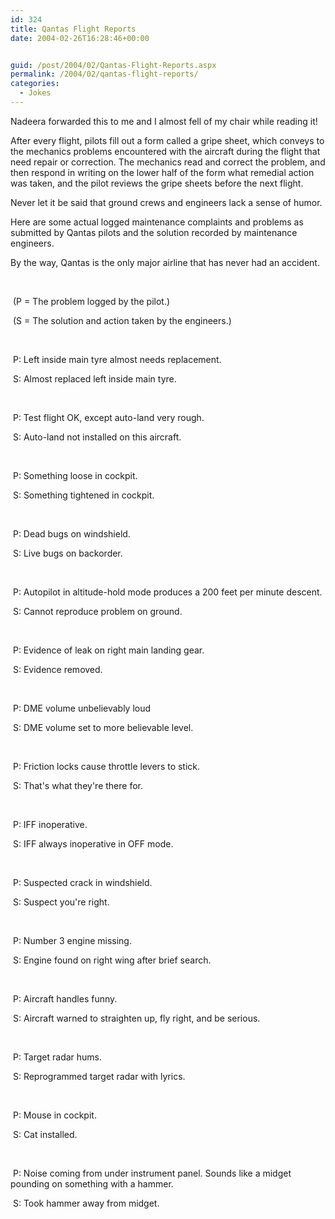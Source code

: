```yaml
---
id: 324
title: Qantas Flight Reports
date: 2004-02-26T16:28:46+00:00


guid: /post/2004/02/Qantas-Flight-Reports.aspx
permalink: /2004/02/qantas-flight-reports/
categories:
  - Jokes
---
```

<body xmlns="http://www.w3.org/1999/xhtml">
    <div class="Section1">
        <p class="MsoNormal">
            Nadeera forwarded this to me and I almost fell of my chair while reading it!
        </p>
        <p class="MsoNormal">
            After every flight, pilots fill out a form called a gripe sheet, which conveys to
            the mechanics problems encountered with the aircraft during the flight that need repair
            or correction. The mechanics read and correct the problem, and then respond in writing
            on the lower half of the form what remedial action was taken, and the pilot reviews
            the gripe sheets before the next flight.
        </p>
        <p class="MsoNormal">
            Never let it be said that ground crews and engineers lack a sense of humor.
        </p>
        <p class="MsoNormal">
            Here are some actual logged maintenance complaints and problems as submitted by Qantas
            pilots and the solution recorded by maintenance engineers.
        </p>
        <p class="MsoNormal">
            By the way, Qantas is the only major airline that has never had an accident.
        </p>
        <p class="MsoNormal">
            &#160;
        </p>
        <p class="MsoNormal">
            &#160;(P = The problem logged by the pilot.)
        </p>
        <p class="MsoNormal">
            &#160;(S = The solution and action taken by the engineers.)
        </p>
        <p class="MsoNormal">
            &#160;
        </p>
        <p class="MsoNormal">
            &#160;P: Left inside main tyre almost needs replacement.
        </p>
        <p class="MsoNormal">
            &#160;S: Almost replaced left inside main tyre.
        </p>
        <p class="MsoNormal">
            &#160;
        </p>
        <p class="MsoNormal">
            &#160;P: Test flight OK, except auto-land very rough.
        </p>
        <p class="MsoNormal">
            &#160;S: Auto-land not installed on this aircraft.
        </p>
        <p class="MsoNormal">
            &#160;
        </p>
        <p class="MsoNormal">
            &#160;P: Something loose in cockpit.
        </p>
        <p class="MsoNormal">
            &#160;S: Something tightened in cockpit.
        </p>
        <p class="MsoNormal">
            &#160;
        </p>
        <p class="MsoNormal">
            &#160;P: Dead bugs on windshield.
        </p>
        <p class="MsoNormal">
            &#160;S: Live bugs on backorder.
        </p>
        <p class="MsoNormal">
            &#160;
        </p>
        <p class="MsoNormal">
            &#160;P: Autopilot in altitude-hold mode produces a 200 feet per minute descent.
        </p>
        <p class="MsoNormal">
            &#160;S: Cannot reproduce problem on ground.
        </p>
        <p class="MsoNormal">
            &#160;
        </p>
        <p class="MsoNormal">
            &#160;P: Evidence of leak on right main landing gear.
        </p>
        <p class="MsoNormal">
            &#160;S: Evidence removed.
        </p>
        <p class="MsoNormal">
            &#160;
        </p>
        <p class="MsoNormal">
            &#160;P: DME volume unbelievably loud
        </p>
        <p class="MsoNormal">
            &#160;S: DME volume set to more believable level.
        </p>
        <p class="MsoNormal">
            &#160;
        </p>
        <p class="MsoNormal">
            &#160;P: Friction locks cause throttle levers to stick.
        </p>
        <p class="MsoNormal">
            &#160;S: That's what they're there for.
        </p>
        <p class="MsoNormal">
            &#160;
        </p>
        <p class="MsoNormal">
            &#160;P: IFF inoperative.
        </p>
        <p class="MsoNormal">
            &#160;S: IFF always inoperative in OFF mode.
        </p>
        <p class="MsoNormal">
            &#160;
        </p>
        <p class="MsoNormal">
            &#160;P: Suspected crack in windshield.
        </p>
        <p class="MsoNormal">
            &#160;S: Suspect you're right.
        </p>
        <p class="MsoNormal">
            &#160;
        </p>
        <p class="MsoNormal">
            &#160;P: Number 3 engine missing.
        </p>
        <p class="MsoNormal">
            &#160;S: Engine found on right wing after brief search.
        </p>
        <p class="MsoNormal">
            &#160;
        </p>
        <p class="MsoNormal">
            &#160;P: Aircraft handles funny.
        </p>
        <p class="MsoNormal">
            &#160;S: Aircraft warned to straighten up, fly right, and be serious.
        </p>
        <p class="MsoNormal">
            &#160;
        </p>
        <p class="MsoNormal">
            &#160;P: Target radar hums.
        </p>
        <p class="MsoNormal">
            &#160;S: Reprogrammed target radar with lyrics.
        </p>
        <p class="MsoNormal">
            &#160;
        </p>
        <p class="MsoNormal">
            &#160;P: Mouse in cockpit.
        </p>
        <p class="MsoNormal">
            &#160;S: Cat installed.
        </p>
        <p class="MsoNormal">
            &#160;
        </p>
        <p class="MsoNormal">
            &#160;P: Noise coming from under instrument panel. Sounds like a midget pounding on
            something with a hammer.
        </p>
        <p class="MsoNormal">
            &#160;S: Took hammer away from midget.
        </p>
    </div>
</body>